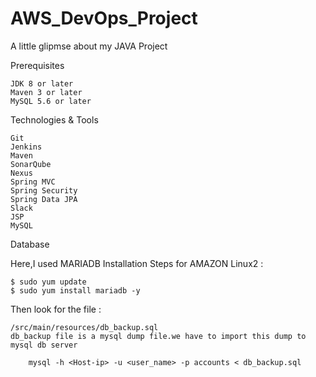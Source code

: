 # AWS_DevOps_Project
A little glipmse about my JAVA Project

Prerequisites

    JDK 8 or later
    Maven 3 or later
    MySQL 5.6 or later

Technologies & Tools

    Git
    Jenkins
    Maven
    SonarQube
    Nexus
    Spring MVC
    Spring Security
    Spring Data JPA
    Slack
    JSP
    MySQL

Database

Here,I used MARIADB Installation Steps for AMAZON Linux2 :

    $ sudo yum update
    $ sudo yum install mariadb -y

Then look for the file :

    /src/main/resources/db_backup.sql
    db_backup file is a mysql dump file.we have to import this dump to mysql db server

        mysql -h <Host-ip> -u <user_name> -p accounts < db_backup.sql


